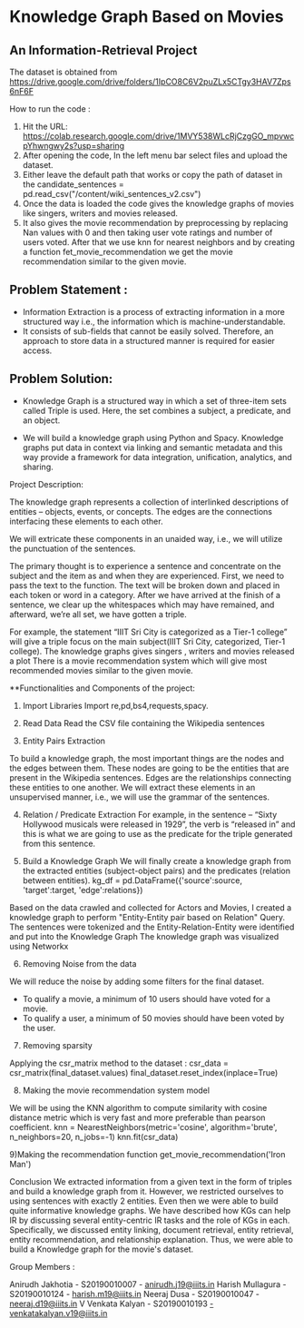 ﻿# Knowledge Graph Based on Movies
## An Information-Retrieval Project
 
The dataset is obtained from https://drive.google.com/drive/folders/1IpCO8C6V2puZLx5CTgy3HAV7Zps6nF6F 

How to run the code : 

1) Hit the URL: https://colab.research.google.com/drive/1MVY538WLcRjCzgGO_mpvwcpYhwngwy2s?usp=sharing
2) After opening the code, In the left menu bar select files and upload the dataset.
3) Either leave the default path that works or copy the path of dataset in the candidate_sentences = pd.read_csv("/content/wiki_sentences_v2.csv")
4) Once the data is loaded the code gives the knowledge graphs of movies like singers, writers and movies released. 
5) It also gives the movie recommendation by preprocessing by replacing Nan values with 0 and then taking user vote ratings and number of users voted. After that we use knn for nearest neighbors and by creating a function fet_movie_recommendation we get the movie recommendation similar to the given movie.


## Problem Statement :
- Information Extraction is a process of extracting information in a more structured way i.e., the information which is machine-understandable. 
- It consists of sub-fields that cannot be easily solved. Therefore, an approach to store data in a structured manner is required for easier access.

## Problem Solution:
* Knowledge Graph is a structured way in which a set of three-item sets called Triple is used. 
Here, the set combines a subject, a predicate, and an object. 

* We will build a knowledge graph using Python and Spacy. Knowledge graphs put data in context via linking and semantic metadata and this way provide a framework for data integration, unification, analytics, and sharing.


Project Description:

The knowledge graph represents a collection of interlinked descriptions of entities – objects, events, or concepts. 
The edges are the connections interfacing these elements to each other. 

We will extricate these components in an unaided way, i.e., we will utilize the punctuation of the sentences.

The primary thought is to experience a sentence and concentrate on the subject and the item as and when they are experienced. 
First, we need to pass the text to the function. The text will be broken down and placed in each token or word in a category. After we have arrived at the finish of a sentence, we clear up the whitespaces which may have remained, and afterward, we’re all set, we have gotten a triple. 

For example, the statement “IIIT Sri City is categorized as a Tier-1 college” will give a triple focus on the main subject(IIIT Sri City, categorized, Tier-1 college). The knowledge graphs gives singers , writers and movies released a plot
There is a movie recommendation system which will give most recommended movies similar to the given movie.


**Functionalities and Components of the project:


1) Import Libraries
Import re,pd,bs4,requests,spacy.


2) Read Data
Read the CSV file containing the Wikipedia sentences


3) Entity Pairs Extraction
 
To build a knowledge graph, the most important things are the nodes and the edges between them.
These nodes are going to be the entities that are present in the Wikipedia sentences. Edges are the relationships connecting these entities to one another. We will extract these elements in an unsupervised manner, i.e., we will use the grammar of the sentences.

4) Relation / Predicate Extraction
For example, in the sentence – “Sixty Hollywood musicals were released in 1929”, the verb is “released in” and this is what we are going to use as the predicate for the triple generated from this sentence.


5) Build a Knowledge Graph
We will finally create a knowledge graph from the extracted entities (subject-object pairs) and the predicates (relation between entities).
kg_df = pd.DataFrame({'source':source, 'target':target, 'edge':relations})


Based on the data crawled and collected for Actors and Movies, I created a knowledge graph to perform "Entity-Entity pair based on Relation" Query.
The sentences were tokenized and the Entity-Relation-Entity were identified and put into the Knowledge Graph
The knowledge graph was visualized using Networkx


6) Removing Noise from the data

We will reduce the noise by adding some filters for the final dataset.
* To qualify a movie, a minimum of 10 users should have voted for a movie.
* To qualify a user, a minimum of 50 movies should have been voted by the user.


7) Removing sparsity

Applying the csr_matrix method to the dataset :
csr_data = csr_matrix(final_dataset.values)
final_dataset.reset_index(inplace=True)


8) Making the movie recommendation system model

We will be using the KNN algorithm to compute similarity with cosine distance metric which is very fast and more preferable than pearson coefficient.
knn = NearestNeighbors(metric='cosine', algorithm='brute', n_neighbors=20, n_jobs=-1)
knn.fit(csr_data)


9)Making the recommendation function
get_movie_recommendation('Iron Man')


Conclusion
We extracted information from a given text in the form of triples and build a knowledge graph from it. 
However, we restricted ourselves to using sentences with exactly 2 entities. Even then we were able to build quite informative knowledge graphs. 
We have described how KGs can help IR by discussing several entity-centric IR tasks and the role of KGs in each. 
Specifically, we discussed entity linking, document retrieval, entity retrieval, entity recommendation, and relationship explanation.
Thus, we were able to build a Knowledge graph for the movie's dataset.

Group Members :

Anirudh Jakhotia - S20190010007 - anirudh.j19@iiits.in
Harish Mullagura - S20190010124 - harish.m19@iiits.in
Neeraj Dusa - S20190010047 - neeraj.d19@iiits.in
V Venkata Kalyan - S20190010193 -venkatakalyan.v19@iiits.in
